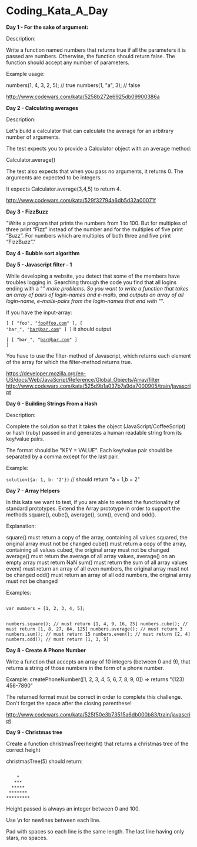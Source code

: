 Coding_Kata_A_Day
=================

<b>Day 1 - For the sake of argument:</b>

   Description:

Write a function named numbers that returns true if all the parameters it is passed are numbers.
Otherwise, the function should return false. The function should accept any number of parameters.

Example usage:

numbers(1, 4, 3, 2, 5); // true
numbers(1, "a", 3); // false

http://www.codewars.com/kata/5258b272e6925db09900386a

<b>Day 2 - Calculating averages </b>

   Description:

Let's build a calculator that can calculate the average for an arbitrary number of arguments.

The test expects you to provide a Calculator object with an average method:

Calculator.average()

The test also expects that when you pass no arguments, it returns 0. The arguments are expected to be integers.

It expects Calculator.average(3,4,5) to return 4.

<a>http://www.codewars.com/kata/529f32794a6db5d32a00071f</a>

<b>Day 3 - FizzBuzz </b>

"Write a program that prints the numbers from 1 to 100. But for multiples of three print “Fizz” instead of the number and for the multiples of five print “Buzz”. For numbers which are multiples of both three and five print “FizzBuzz”."

<b>Day 4 - Bubble sort algorithm</b>

<b>Day 5 - Javascript filter - 1</b>

While developing a website, you detect that some of the members have troubles logging in. Searching through the code you find that all logins ending with a "_" make problems. So you want to write a function that takes an array of pairs of login-names and e-mails, and outputs an array of all login-name, e-mails-pairs from the login-names that end with "_".

If you have the input-array:

<code>[ [ "foo", "foo@foo.com" ], [ "bar_", "bar@bar.com" ] ]</code>
it should output

<code>[ [ "bar_", "bar@bar.com" ] ]</code>

You have to use the filter-method of Javascript, which returns each element of the array for which the filter-method returns true.

<a>https://developer.mozilla.org/en-US/docs/Web/JavaScript/Reference/Global_Objects/Array/filter</a>
<a>http://www.codewars.com/kata/525d9b1a037b7a9da7000905/train/javascript</a>

<b>Day 6 - Building Strings From a Hash</b>

Description:

Complete the solution so that it takes the object (JavaScript/CoffeeScript) or hash (ruby) passed in and generates a human readable string from its key/value pairs.

The format should be "KEY = VALUE". Each key/value pair should be separated by a comma except for the last pair.

Example:

<code>solution({a: 1, b: '2'})</code> // should return "a = 1,b = 2"

<b>Day 7 - Array Helpers</b>

In this kata we want to test, if you are able to extend the functionality of standard prototypes. Extend the Array prototype in order to support the methods square(), cube(), average(), sum(), even() and odd().

Explanation:

square() must return a copy of the array, containing all values squared, the original array must not be changed
cube() must return a copy of the array, containing all values cubed, the original array must not be changed
average() must return the average of all array values, average() on an empty array must return NaN
sum() must return the sum of all array values
even() must return an array of all even numbers, the original array must not be changed
odd() must return an array of all odd numbers, the original array must not be changed

Examples:

<code>   
var numbers = [1, 2, 3, 4, 5];

numbers.square(); // must return [1, 4, 9, 16, 25]
numbers.cube(); // must return [1, 8, 27, 64, 125]
numbers.average(); // must return 3
numbers.sum(); // must return 15
numbers.even(); // must return [2, 4]
numbers.odd(); // must return [1, 3, 5]
</code>

<b>Day 8 - Create A Phone Number</b>

Write a function that accepts an array of 10 integers (between 0 and 9), that returns a string of those numbers in the form of a phone number.

Example:
createPhoneNumber([1, 2, 3, 4, 5, 6, 7, 8, 9, 0]) => returns "(123) 456-7890"

The returned format must be correct in order to complete this challenge. 
Don't forget the space after the closing parenthese!

http://www.codewars.com/kata/525f50e3b73515a6db000b83/train/javascript

<b>Day 9 - Christmas tree </b>

Create a function christmasTree(height) that returns a christmas tree of the correct height

christmasTree(5) should return:

<code>
    *    
   ***   
  *****  
 ******* 
*********
</code>

Height passed is always an integer between 0 and 100.

Use \n for newlines between each line.

Pad with spaces so each line is the same length. The last line having only stars, no spaces.

